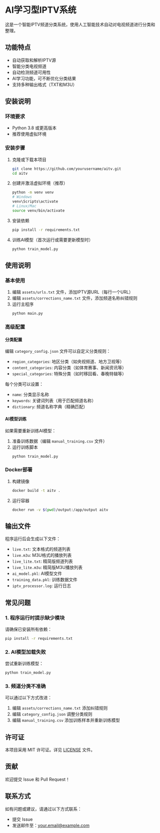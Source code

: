 # AI学习型IPTV系统

这是一个智能IPTV频道分类系统，使用人工智能技术自动对电视频道进行分类和整理。

## 功能特点

- 自动获取和解析IPTV源
- 智能分类电视频道
- 自动检测频道可用性
- AI学习功能，可不断优化分类结果
- 支持多种输出格式（TXT和M3U）

## 安装说明

### 环境要求

- Python 3.8 或更高版本
- 推荐使用虚拟环境

### 安装步骤

1. 克隆或下载本项目
   ```bash
   git clone https://github.com/yourusername/aitv.git
   cd aitv
   ```

2. 创建并激活虚拟环境（推荐）
   ```bash
   python -m venv venv
   # Windows
   venv\Scripts\activate
   # Linux/Mac
   source venv/bin/activate
   ```

3. 安装依赖
   ```bash
   pip install -r requirements.txt
   ```

4. 训练AI模型（首次运行或需要更新模型时）
   ```bash
   python train_model.py
   ```

## 使用说明

### 基本使用

1. 编辑 `assets/urls.txt` 文件，添加IPTV源URL（每行一个URL）
2. 编辑 `assets/corrections_name.txt` 文件，添加频道名称纠错规则
3. 运行主程序
   ```bash
   python main.py
   ```

### 高级配置

#### 分类配置

编辑 `category_config.json` 文件可以自定义分类规则：

- `region_categories`: 地区分类（如央视频道、地方卫视等）
- `content_categories`: 内容分类（如体育赛事、新闻资讯等）
- `special_categories`: 特殊分类（如时移回看、春晚特辑等）

每个分类可以设置：
- `name`: 分类显示名称
- `keywords`: 关键词列表（用于匹配频道名称）
- `dictionary`: 频道名称字典（精确匹配）

#### AI模型训练

如果需要重新训练AI模型：

1. 准备训练数据（编辑 `manual_training.csv` 文件）
2. 运行训练脚本
   ```bash
   python train_model.py
   ```

### Docker部署

1. 构建镜像
   ```bash
   docker build -t aitv .
   ```

2. 运行容器
   ```bash
   docker run -v $(pwd)/output:/app/output aitv
   ```

## 输出文件

程序运行后会生成以下文件：

- `live.txt`: 文本格式的频道列表
- `live.m3u`: M3U格式的播放列表
- `live_lite.txt`: 精简版频道列表
- `live_lite.m3u`: 精简版M3U播放列表
- `ai_model.pkl`: AI模型文件
- `training_data.pkl`: 训练数据文件
- `iptv_processor.log`: 运行日志

## 常见问题

### 1. 程序运行时提示缺少模块

请确保已安装所有依赖：
```bash
pip install -r requirements.txt
```

### 2. AI模型加载失败

尝试重新训练模型：
```bash
python train_model.py
```

### 3. 频道分类不准确

可以通过以下方式改进：
1. 编辑 `assets/corrections_name.txt` 添加纠错规则
2. 编辑 `category_config.json` 调整分类规则
3. 编辑 `manual_training.csv` 添加训练样本并重新训练模型

## 许可证

本项目采用 MIT 许可证。详见 [LICENSE](LICENSE) 文件。

## 贡献

欢迎提交 Issue 和 Pull Request！

## 联系方式

如有问题或建议，请通过以下方式联系：
- 提交 Issue
- 发送邮件至：your.email@example.com
